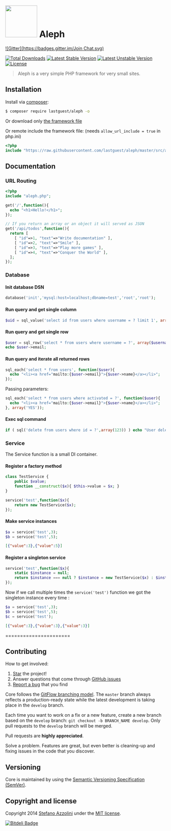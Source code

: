 <h1><img src="docs/aleph.png" height="100"> Aleph</h1>

[![Gitter](https://badges.gitter.im/Join Chat.svg)](https://gitter.im/lastguest/aleph?utm_source=badge&utm_medium=badge&utm_campaign=pr-badge&utm_content=badge)

[![Total Downloads](https://poser.pugx.org/lastguest/aleph/downloads.svg)](https://packagist.org/packages/lastguest/aleph)
[![Latest Stable Version](https://poser.pugx.org/lastguest/aleph/v/stable.svg)](https://packagist.org/packages/lastguest/aleph)
[![Latest Unstable Version](https://poser.pugx.org/lastguest/aleph/v/unstable.svg)](https://packagist.org/packages/lastguest/aleph)
[![License](https://poser.pugx.org/lastguest/aleph/license.svg)](https://packagist.org/packages/lastguest/aleph)

> Aleph is a very simple PHP framework for very small sites.

## Installation

Install via [composer](https://getcomposer.org/download/):

```bash
$ composer require lastguest/aleph -o
```

Or download only [the framework file](https://raw.githubusercontent.com/lastguest/aleph/master/src/aleph.php)

Or remote include the framework file: (needs `allow_url_include = true` in php.ini)

```php
<?php
include "https://raw.githubusercontent.com/lastguest/aleph/master/src/aleph.php";
```


## Documentation

### URL Routing

```php
<?php
include "aleph.php";

get('/',function(){
  echo "<h1>Hello!</h1>";
});

// If you return an array or an object it will served as JSON 
get('/api/todos',function(){
  return [
    [ "id"=>1, "text"=>"Write documentation" ],
    [ "id"=>2, "text"=>"Smile" ],
    [ "id"=>3, "text"=>"Play more games" ],
    [ "id"=>4, "text"=>"Conquer the World" ],
  ];
});
```

### Database

#### Init database DSN

```php
database('init','mysql:host=localhost;dbname=test','root','root');
```

#### Run query and get single column

```php
$uid = sql_value('select id from users where username = ? limit 1', array($username));
```

#### Run query and get single row

```php
$user = sql_row('select * from users where username = ?', array($username));
echo $user->email;
```

#### Run query and iterate all returned rows

```php
sql_each('select * from users', function($user){
  echo "<li><a href="mailto:{$user->email}">{$user->name}</a></li>";
});
```

Passing parameters:

```php
sql_each('select * from users where activated = ?', function($user){
  echo "<li><a href="mailto:{$user->email}">{$user->name}</a></li>";
}, array('YES'));
```

#### Exec sql command

```php
if ( sql('delete from users where id = ?',array(123)) ) echo "User deleted.";
```


### Service

The Service function is a small DI container.

#### Register a factory method

```php
class TestService {
	public $value;
	function __construct($x){ $this->value = $x; }
}

service('test',function($x){
	return new TestService($x);
});
```

#### Make service instances

```php
$a = service('test',3);
$b = service('test',5);
```

```json
[{"value":3},{"value":5}]
```

#### Register a singleton service

```php
service('test',function($x){
	static $instance = null;
	return $instance === null ? $instance = new TestService($x) : $instance;
});
```

Now if we call multiple times the `service('test')` function we got the singleton instance every time :

```php
$a = service('test',3);
$b = service('test',5);
$c = service('test');
```

```json
[{"value":3},{"value":3},{"value":3}]
```

======================

## Contributing

How to get involved:

1. [Star](https://github.com/lastguest/aleph/stargazers) the project!
2. Answer questions that come through [GitHub issues](https://github.com/lastguest/aleph/issues?state=open)
3. [Report a bug](https://github.com/lastguest/aleph/issues/new) that you find


Core follows the [GitFlow branching model](http://nvie.com/posts/a-successful-git-branching-model). The ```master``` branch always reflects a production-ready state while the latest development is taking place in the ```develop``` branch.

Each time you want to work on a fix or a new feature, create a new branch based on the ```develop``` branch: ```git checkout -b BRANCH_NAME develop```. Only pull requests to the ```develop``` branch will be merged.

Pull requests are **highly appreciated**.

Solve a problem. Features are great, but even better is cleaning-up and fixing issues in the code that you discover.

## Versioning

Core is maintained by using the [Semantic Versioning Specification (SemVer)](http://semver.org).


## Copyright and license

Copyright 2014 [Stefano Azzolini](http://dreamnoctis.com) under the [MIT license](LICENSE.md).



[![Bitdeli Badge](https://d2weczhvl823v0.cloudfront.net/lastguest/aleph/trend.png)](https://bitdeli.com/free "Bitdeli Badge")

